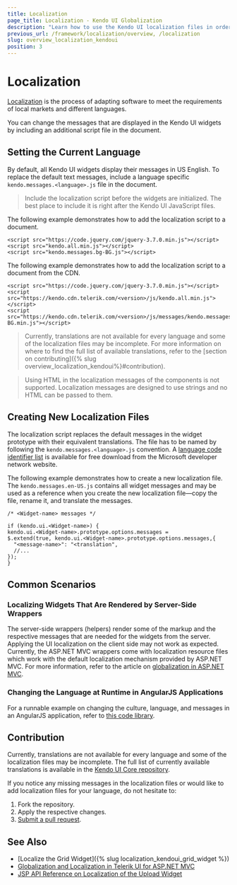 ```yaml
---
title: Localization
page_title: Localization - Kendo UI Globalization
description: "Learn how to use the Kendo UI localization files in order to change the default messages of widgets."
previous_url: /framework/localization/overview, /localization
slug: overview_localization_kendoui
position: 3
---
```


# Localization

[Localization](https://en.wikipedia.org/wiki/Internationalization_and_localization) is the process of adapting software to meet the requirements of local markets and different languages.

You can change the messages that are displayed in the Kendo UI widgets by including an additional script file in the document.

## Setting the Current Language

By default, all Kendo UI widgets display their messages in US English. To replace the default text messages, include a language specific `kendo.messages.<language>.js` file in the document.

> Include the localization script before the widgets are initialized. The best place to include it is right after the Kendo UI JavaScript files.

The following example demonstrates how to add the localization script to a document.

    <script src="https://code.jquery.com/jquery-3.7.0.min.js"></script>
    <script src="kendo.all.min.js"></script>
    <script src="kendo.messages.bg-BG.js"></script>

The following example demonstrates how to add the localization script to a document from the CDN.    

    <script src="https://code.jquery.com/jquery-3.7.0.min.js"></script>
    <script src="https://kendo.cdn.telerik.com/<version>/js/kendo.all.min.js"></script>
    <script src="https://kendo.cdn.telerik.com/<version>/js/messages/kendo.messages.bg-BG.min.js"></script>

> Currently, translations are not available for every language and some of the localization files may be incomplete. For more information on where to find the full list of available translations, refer to the [section on contributing]({% slug overview_localization_kendoui%}#contribution).

> Using HTML in the localization messages of the components is not supported. Localization messages are designed to use strings and no HTML can be passed to them.

## Creating New Localization Files

The localization script replaces the default messages in the widget prototype with their equivalent translations. The file has to be named by following the `kendo.messages.<language>.js` convention. A [language code identifier list](https://msdn.microsoft.com/en-us/library/cc233965.aspx) is available for free download from the Microsoft developer network website.

The following example demonstrates how to create a new localization file. The `kendo.messages.en-US.js` contains all widget messages and may be used as a reference when you create the new localization file&mdash;copy the file, rename it, and translate the messages.

    /* <Widget-name> messages */

    if (kendo.ui.<Widget-name>) {
    kendo.ui.<Widget-name>.prototype.options.messages =
    $.extend(true, kendo.ui.<Widget-name>.prototype.options.messages,{
      "<message-name>": "<translation",
      //...
    });
    }

<!--*-->

## Common Scenarios

### Localizing Widgets That Are Rendered by Server-Side Wrappers

The server-side wrappers (helpers) render some of the markup and the respective messages that are needed for the widgets from the server. Applying the UI localization on the client side may not work as expected. Currently, the ASP.NET MVC wrappers come with localization resource files which work with the default localization mechanism provided by ASP.NET MVC. For more information, refer to the article on [globalization in ASP.NET MVC](https://www.telerik.com/aspnet-mvc/documentation/globalization/overview).

### Changing the Language at Runtime in AngularJS Applications

For a runnable example on changing the culture, language, and messages in an AngularJS application, refer to [this code library](https://www.telerik.com/support/code-library/kendo-globalization-localization-with-angular-translate).

## Contribution

Currently, translations are not available for every language and some of the localization files may be incomplete. The full list of currently available translations is available in the [Kendo UI Core repository](https://github.com/telerik/kendo-ui-core/tree/master/src/messages).

If you notice any missing messages in the localization files or would like to add localization files for your language, do not hesitate to:

1. Fork the repository.
1. Apply the respective changes.
1. [Submit a pull request](https://github.com/telerik/kendo-ui-core/blob/master/CONTRIBUTING.md#3-submit-a-pull-request).

## See Also

* [Localize the Grid Widget]({% slug localization_kendoui_grid_widget %})
* [Globalization and Localization in Telerik UI for ASP.NET MVC](https://www.telerik.com/aspnet-mvc/documentation/globalization/overview)
* [JSP API Reference on Localization of the Upload Widget](/api/jsp/upload/localization)
